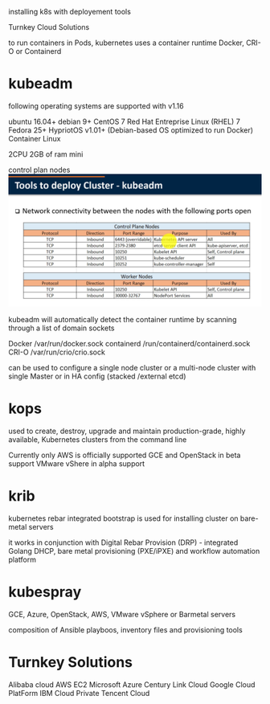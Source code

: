 installing k8s with deployement tools

Turnkey Cloud Solutions

to run containers in Pods, kubernetes uses a container runtime
Docker, CRI-O or Containerd 

# kubeadm 
following operating systems are supported with v1.16

ubuntu 16.04+
debian 9+
CentOS 7
Red Hat Entreprise Linux (RHEL) 7
Fedora 25+
HypriotOS v1.01+ (Debian-based OS optimized to run Docker)
Container Linux

2CPU 2GB of ram mini

control plan nodes
![](2021-06-01-19-09-02.png)

kubeadm will automatically detect the container runtime by scanning through a list of domain sockets

Docker /var/run/docker.sock
containerd /run/containerd/containerd.sock
CRI-O /var/run/crio/crio.sock

can be used to configure a single node cluster or a multi-node cluster with single Master or 
in HA config (stacked /external etcd)

# kops

used to create, destroy, upgrade and maintain production-grade, highly available, Kubernetes clusters from the command line

Currently only AWS is officially supported
GCE and OpenStack in beta support
VMware vShere in alpha support

# krib

kubernetes rebar integrated bootstrap is used for installing cluster on bare-metal servers 

it works in conjunction with Digital Rebar Provision (DRP) - integrated Golang DHCP, bare metal provisioning (PXE/iPXE) and workflow automation platform

# kubespray

GCE, Azure, OpenStack, AWS, VMware vSphere or Barmetal servers

composition of Ansible playboos, inventory files and provisioning tools

# Turnkey Solutions

Alibaba cloud
AWS EC2
Microsoft Azure
Century Link Cloud
Google Cloud PlatForm
IBM Cloud Private
Tencent Cloud